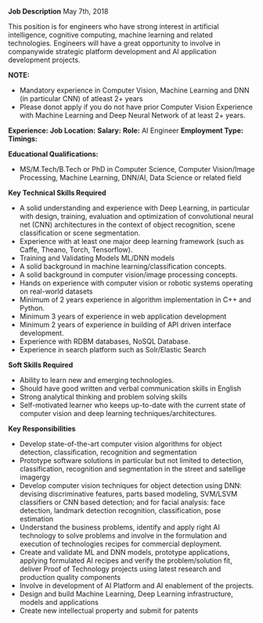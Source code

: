 **Job Description**
May 7th, 2018

This position is for engineers who have strong interest in artificial intelligence, cognitive computing, machine learning and related technologies. Engineers will have a great opportunity to involve in companywide strategic platform development and AI application development projects.

**NOTE:**
* Mandatory experience in Computer Vision, Machine Learning and DNN (in particular CNN) of atleast 2+ years
* Please donot apply if you do not have prior Computer Vision Experience with Machine Learning and Deep Neural Network of at least 2+ years.

**Experience:** 
**Job Location:** 
**Salary:** 
**Role:** AI Engineer
**Employment Type:** 
**Timings:** 

**Educational Qualifications:**
* MS/M.Tech/B.Tech or PhD in Computer Science, Computer Vision/Image Processing, Machine Learning, DNN/AI, Data Science or related field

**Key Technical Skills Required**
* A solid understanding and experience with Deep Learning, in particular with design, training, evaluation and optimization of convolutional neural net (CNN) architectures in the context of object recognition, scene classification or scene segmentation.
* Experience with at least one major deep learning framework (such as Caffe, Theano, Torch, Tensorflow).
* Training and Validating Models ML/DNN models
* A solid background in machine learning/classification concepts.
* A solid background in computer vision/image processing concepts.
* Hands on experience with computer vision or robotic systems operating on real-world datasets
* Minimum of 2 years experience in algorithm implementation in C++ and Python.
* Minimum 3 years of experience in web application development
* Minimum 2 years of experience in building of API driven interface development.
* Experience with RDBM databases, NoSQL Database.
* Experience in search platform such as Solr/Elastic Search

**Soft Skills Required**
* Ability to learn new and emerging technologies.
* Should have good written and verbal communication skills in English
* Strong analytical thinking and problem solving skills
* Self-motivated learner who keeps up-to-date with the current state of computer vision and deep learning techniques/architectures.

**Key Responsibilities**
* Develop state-of-the-art computer vision algorithms for object detection, classification, recognition and segmentation
* Prototype software solutions in particular but not limited to detection, classification, recognition and segmentation in the street and satellige imagergy
* Develop computer vision techniques for object detection using DNN: devising discriminative features, parts based modeling, SVM/LSVM classifiers or CNN based detection; and for facial analysis: face detection, landmark detection recognition, classification, pose estimation
* Understand the business problems, identify and apply right AI technology to solve problems and involve in the formulation and execution of technologies recipes for commercial deployment.
* Create and validate ML and DNN models, prototype applications, applying formulated AI recipes and verify the problem/solution fit, deliver Proof of Technology projects using latest research and production quality components
* Involve in development of AI Platform and AI enablement of the projects.
* Design and build Machine Learning, Deep Learning infrastructure, models and applications
* Create new intellectual property and submit for patents
